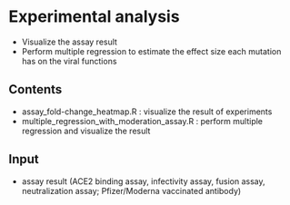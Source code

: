 # Experimental analysis

* Visualize the assay result
* Perform multiple regression to estimate the effect size each mutation has on the viral functions

## Contents

* assay_fold-change_heatmap.R : visualize the result of experiments
* multiple_regression_with_moderation_assay.R : perform multiple regression and visualize the result

## Input

* assay result (ACE2 binding assay, infectivity assay, fusion assay, neutralization assay; Pfizer/Moderna vaccinated antibody)
